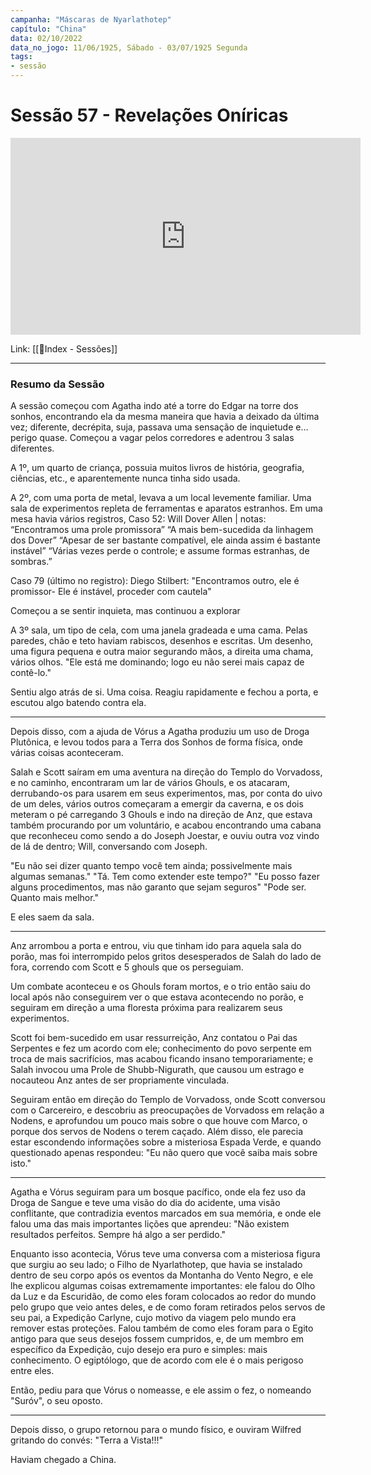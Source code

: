 ```yaml
---
campanha: "Máscaras de Nyarlathotep"
capítulo: "China"
data: 02/10/2022
data_no_jogo: 11/06/1925, Sábado - 03/07/1925 Segunda
tags: 
- sessão
---
```

# Sessão 57 - Revelações Oníricas

<div align="center"><iframe width="560" height="315" src="https://www.youtube.com/embed/nJ-k4FEjpk0" title="YouTube video player" frameborder="0" allow="accelerometer; autoplay; clipboard-write; encrypted-media; gyroscope; picture-in-picture" allowfullscreen></iframe></div>

Link: [[📌Index - Sessões]]

---
### Resumo da Sessão
A sessão começou com Agatha indo até a torre do Edgar na torre dos sonhos, encontrando ela da mesma maneira que havia a deixado da última vez; diferente, decrépita, suja, passava uma sensação de inquietude e… perigo quase. Começou a vagar pelos corredores e adentrou 3 salas diferentes.

A 1º, um quarto de criança, possuia muitos livros de história, geografia, ciências, etc., e aparentemente nunca tinha sido usada.

A 2º, com uma porta de metal, levava a um local levemente familiar. Uma sala de experimentos repleta de ferramentas e aparatos estranhos. Em uma mesa havia vários registros, Caso 52: Will Dover Allen | notas: “Encontramos uma prole promissora” “A mais bem-sucedida da linhagem dos Dover” “Apesar de ser bastante compatível, ele ainda assim é bastante instável” “Várias vezes perde o controle; e assume formas estranhas, de sombras.”

Caso 79 (último no registro): Diego Stilbert:
"Encontramos outro, ele é promissor- Ele é instável, proceder com cautela"

Começou a se sentir inquieta, mas continuou a explorar

A 3º sala, um tipo de cela, com uma janela gradeada e uma cama. Pelas paredes, chão e teto haviam rabiscos, desenhos e escritas. Um desenho, uma figura pequena e outra maior segurando mãos, a direita uma chama, vários olhos.
"Ele está me dominando; logo eu não serei mais capaz de contê-lo."

Sentiu algo atrás de si. Uma coisa. Reagiu rapidamente e fechou a porta, e escutou algo batendo contra ela.

---

Depois disso, com a ajuda de Vórus a Agatha produziu um uso de Droga Plutônica, e levou todos para a Terra dos Sonhos de forma física, onde várias coisas aconteceram.

Salah e Scott saíram em uma aventura na direção do Templo do Vorvadoss, e no caminho, encontraram um lar de vários Ghouls, e os atacaram, derrubando-os para usarem em seus experimentos, mas, por conta do uivo de um deles, vários outros começaram a emergir da caverna, e os dois meteram o pé carregando 3 Ghouls e indo na direção de Anz, que estava também procurando por um voluntário, e acabou encontrando uma cabana que reconheceu como sendo a do Joseph Joestar, e ouviu outra voz vindo de lá de dentro; Will, conversando com Joseph.

"Eu não sei dizer quanto tempo você tem ainda; possivelmente mais algumas semanas."
"Tá. Tem como extender este tempo?"
"Eu posso fazer alguns procedimentos, mas não garanto que sejam seguros"
"Pode ser. Quanto mais melhor."

E eles saem da sala.

---
Anz arrombou a porta e entrou, viu que tinham ido para aquela sala do porão, mas foi interrompido pelos gritos desesperados de Salah do lado de fora, correndo com Scott e 5 ghouls que os perseguiam.

Um combate aconteceu e os Ghouls foram mortos, e o trio então saiu do local após não conseguirem ver o que estava acontecendo no porão, e seguiram em direção a uma floresta próxima para realizarem seus experimentos.

Scott foi bem-sucedido em usar ressurreição, Anz contatou o Pai das Serpentes e fez um acordo com ele; conhecimento do povo serpente em troca de mais sacrifícios, mas acabou ficando insano temporariamente; e Salah invocou uma Prole de Shubb-Nigurath, que causou um estrago e nocauteou Anz antes de ser propriamente vinculada.

Seguiram então em direção do Templo de Vorvadoss, onde Scott conversou com o Carcereiro, e descobriu as preocupações de Vorvadoss em relação a Nodens, e aprofundou um pouco mais sobre o que houve com Marco, o porque dos servos de Nodens o terem caçado. Além disso, ele parecia estar escondendo informações sobre a misteriosa Espada Verde, e quando questionado apenas respondeu: "Eu não quero que você saiba mais sobre isto."

---

Agatha e Vórus seguiram para um bosque pacífico, onde ela fez uso da Droga de Sangue e teve uma visão do dia do acidente, uma visão conflitante, que contradizia eventos marcados em sua memória, e onde ele falou uma das mais importantes lições que aprendeu: "Não existem resultados perfeitos. Sempre há algo a ser perdido."

Enquanto isso acontecia, Vórus teve uma conversa com a misteriosa figura que surgiu ao seu lado; o Filho de Nyarlathotep, que havia se instalado dentro de seu corpo após os eventos da Montanha do Vento Negro, e ele lhe explicou algumas coisas extremamente importantes: ele falou do Olho da Luz e da Escuridão, de como eles foram colocados ao redor do mundo pelo grupo que veio antes deles, e de como foram retirados pelos servos de seu pai, a Expedição Carlyne, cujo motivo da viagem pelo mundo era remover estas proteções. Falou também de como eles foram para o Egito antigo para que seus desejos fossem cumpridos, e, de um membro em específico da Expedição, cujo desejo era puro e simples: mais conhecimento. O egiptólogo, que de acordo com ele é o mais perigoso entre eles.

Então, pediu para que Vórus o nomeasse, e ele assim o fez, o nomeando "Suróv", o seu oposto.

---

Depois disso, o grupo retornou para o mundo físico, e ouviram Wilfred gritando do convés: "Terra a Vista!!!"

Haviam chegado a China.
